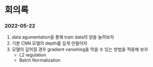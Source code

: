 # 회의록

### 2022-05-22

1. data agumentation을 통해 train data의 양을 늘려보자
2. 기본 CNN 모델의 depth를 깊게 만들어자
3. 모델이 깊어질 경우 gradient vanishing을 막을 수 있는 방법을 적용해 보자
   - L2 regulation
   - Batch Normalization
